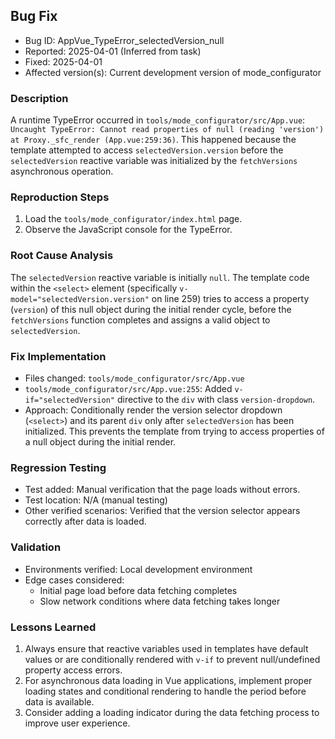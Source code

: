 ## Bug Fix
- Bug ID: AppVue_TypeError_selectedVersion_null
- Reported: 2025-04-01 (Inferred from task)
- Fixed: 2025-04-01
- Affected version(s): Current development version of mode_configurator

### Description
A runtime TypeError occurred in `tools/mode_configurator/src/App.vue`: `Uncaught TypeError: Cannot read properties of null (reading 'version') at Proxy._sfc_render (App.vue:259:36)`. This happened because the template attempted to access `selectedVersion.version` before the `selectedVersion` reactive variable was initialized by the `fetchVersions` asynchronous operation.

### Reproduction Steps
1. Load the `tools/mode_configurator/index.html` page.
2. Observe the JavaScript console for the TypeError.

### Root Cause Analysis
The `selectedVersion` reactive variable is initially `null`. The template code within the `<select>` element (specifically `v-model="selectedVersion.version"` on line 259) tries to access a property (`version`) of this null object during the initial render cycle, before the `fetchVersions` function completes and assigns a valid object to `selectedVersion`.

### Fix Implementation
- Files changed: `tools/mode_configurator/src/App.vue`
- `tools/mode_configurator/src/App.vue:255`: Added `v-if="selectedVersion"` directive to the `div` with class `version-dropdown`.
- Approach: Conditionally render the version selector dropdown (`<select>`) and its parent `div` only after `selectedVersion` has been initialized. This prevents the template from trying to access properties of a null object during the initial render.

### Regression Testing
- Test added: Manual verification that the page loads without errors.
- Test location: N/A (manual testing)
- Other verified scenarios: Verified that the version selector appears correctly after data is loaded.

### Validation
- Environments verified: Local development environment
- Edge cases considered:
  - Initial page load before data fetching completes
  - Slow network conditions where data fetching takes longer

### Lessons Learned
1. Always ensure that reactive variables used in templates have default values or are conditionally rendered with `v-if` to prevent null/undefined property access errors.
2. For asynchronous data loading in Vue applications, implement proper loading states and conditional rendering to handle the period before data is available.
3. Consider adding a loading indicator during the data fetching process to improve user experience.